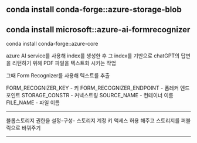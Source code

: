 conda install conda-forge::azure-storage-blob
---
conda install microsoft::azure-ai-formrecognizer
---
conda install conda-forge::azure-core

azure AI service를 사용해 index를 생성한 후 그 index를 기반으로 chatGPT의 답변을 리턴하기 위해 PDF 파일을 텍스트화 시키는 작업

그때 Form Recognizer를 사용해 텍스트를 추출


FORM_RECOGNIZER_KEY - 키
FORM_RECOGNIZER_ENDPOINT - 폼레커 엔드포인트
STORAGE_CONSTR - 커넥스트링
SOURCE_NAME - 컨테이너 이름
FILE_NAME - 파일 이름



*******************************
블롭스토리지 권한을 설정-구성-
스토리지 계정 키 액세스 허용 해주고
스토리지를 퍼블릭으로 바꿔주기
******************************

